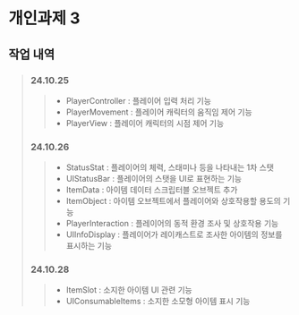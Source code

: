 # 개인과제 3

## 작업 내역
> ### 24.10.25
>> * PlayerController : 플레이어 입력 처리 기능
>> * PlayerMovement : 플레이어 캐릭터의 움직임 제어 기능 
>> * PlayerView : 플레이어 캐릭터의 시점 제어 기능
> ### 24.10.26
>> * StatusStat : 플레이어의 체력, 스태미나 등을 나타내는 1차 스탯
>> * UIStatusBar : 플레이어의 스탯을 UI로 표현하는 기능
>> * ItemData : 아이템 데이터 스크립터블 오브젝트 추가
>> * ItemObject : 아이템 오브젝트에서 플레이어와 상호작용할 용도의 기능
>> * PlayerInteraction : 플레이어의 동적 환경 조사 및 상호작용 기능
>> * UIInfoDisplay : 플레이어가 레이캐스트로 조사한 아이템의 정보를 표시하는 기능
> ### 24.10.28
>> * ItemSlot : 소지한 아이템 UI 관련 기능
>> * UIConsumableItems : 소지한 소모형 아이템 표시 기능
